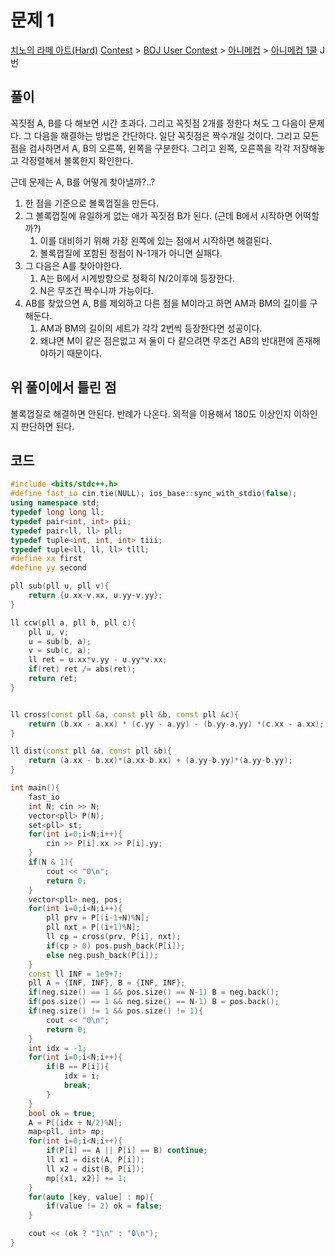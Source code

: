 # 문제 1
[치노의 라떼 아트(Hard)](https://www.acmicpc.net/problem/27319)
[Contest](https://www.acmicpc.net/category/45) > [BOJ User Contest](https://www.acmicpc.net/category/984) > [아니메컵](https://www.acmicpc.net/category/776) > [아니메컵 1쿨](https://www.acmicpc.net/category/detail/3471) J번

## 풀이
꼭짓점 A, B를 다 해보면 시간 초과다. 
그리고 꼭짓점 2개를 정한다 쳐도 그 다음이 문제다. 
그 다음을 해결하는 방법은 간단하다. 
일단 꼭짓점은 짝수개일 것이다. 
그리고 모든 점을 검사하면서 A, B의 오른쪽, 왼쪽을 구분한다. 
그리고 왼쪽, 오른쪽을 각각 저장해놓고 각정렬해서 볼록한지 확인한다. 

근데 문제는 A, B를 어떻게 찾아낼까?..?

1. 한 점을 기준으로 볼록껍질을 만든다. 
2. 그 볼록껍질에 유일하게 없는 애가 꼭짓점 B가 된다. (근데 B에서 시작하면 어떡할까?)
	1. 이를 대비하기 위해 가장 왼쪽에 있는 점에서 시작하면 해결된다. 
	2. 볼록껍질에 포함된 정점이 N-1개가 아니면 실패다. 
3. 그 다음은 A를 찾아야한다. 
	1. A는 B에서 시계방향으로 정확히 N/2이후에 등장한다. 
	2. N은 무조건 짝수니까 가능이다. 
4. AB를 찾았으면 A, B를 제외하고 다른 점을 M이라고 하면 AM과 BM의 길이를 구해둔다. 
	1. AM과 BM의 길이의 세트가 각각 2번씩 등장한다면 성공이다. 
	2. 왜냐면 M이 같은 점은없고 저 둘이 다 같으려면 무조건 AB의 반대편에 존재해야하기 때문이다. 
## 위 풀이에서 틀린 점

볼록껍질로 해결하면 안된다. 반례가 나온다. 
외적을 이용해서 180도 이상인지 이하인지 판단하면 된다. 

## 코드
```cpp
#include <bits/stdc++.h>
#define fast_io cin.tie(NULL); ios_base::sync_with_stdio(false);
using namespace std;
typedef long long ll;
typedef pair<int, int> pii;
typedef pair<ll, ll> pll;
typedef tuple<int, int, int> tiii;
typedef tuple<ll, ll, ll> tlll;
#define xx first
#define yy second

pll sub(pll u, pll v){
    return {u.xx-v.xx, u.yy-v.yy};
}

ll ccw(pll a, pll b, pll c){
    pll u, v;
    u = sub(b, a);
    v = sub(c, a);
    ll ret = u.xx*v.yy - u.yy*v.xx;
    if(ret) ret /= abs(ret);
    return ret;
}


ll cross(const pll &a, const pll &b, const pll &c){
    return (b.xx - a.xx) * (c.yy - a.yy) - (b.yy-a.yy) *(c.xx - a.xx);
}

ll dist(const pll &a, const pll &b){
    return (a.xx - b.xx)*(a.xx-b.xx) + (a.yy-b.yy)*(a.yy-b.yy);
}

int main(){
    fast_io
    int N; cin >> N;
    vector<pll> P(N);
    set<pll> st;
    for(int i=0;i<N;i++){
        cin >> P[i].xx >> P[i].yy;
    }
    if(N & 1){
        cout << "0\n";
        return 0;
    }
    vector<pll> neg, pos;
    for(int i=0;i<N;i++){
        pll prv = P[(i-1+N)%N];
        pll nxt = P[(i+1)%N];
        ll cp = cross(prv, P[i], nxt);
        if(cp > 0) pos.push_back(P[i]);
        else neg.push_back(P[i]);
    }
    const ll INF = 1e9+7;
    pll A = {INF, INF}, B = {INF, INF};
    if(neg.size() == 1 && pos.size() == N-1) B = neg.back();
    if(pos.size() == 1 && neg.size() == N-1) B = pos.back(); 
    if(neg.size() != 1 && pos.size() != 1){
        cout << "0\n";
        return 0;
    }
    int idx = -1;
    for(int i=0;i<N;i++){
        if(B == P[i]){
            idx = i;
            break;
        }
    }
    bool ok = true;
    A = P[(idx + N/2)%N];
    map<pll, int> mp;
    for(int i=0;i<N;i++){
        if(P[i] == A || P[i] == B) continue;
        ll x1 = dist(A, P[i]);
        ll x2 = dist(B, P[i]);
        mp[{x1, x2}] += 1;
    }
    for(auto [key, value] : mp){
        if(value != 2) ok = false;
    }

    cout << (ok ? "1\n" : "0\n");
}
```